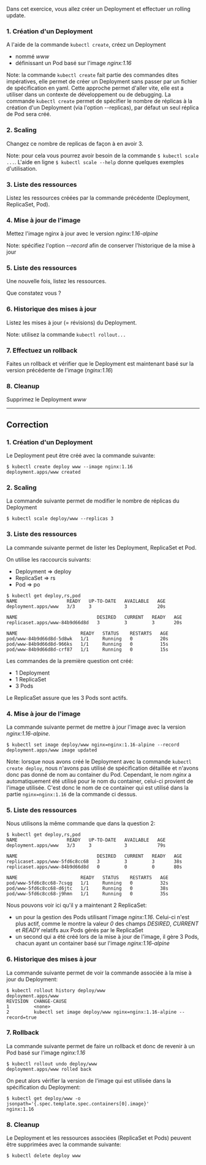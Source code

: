 Dans cet exercice, vous allez créer un Deployment et effectuer un rolling update.

### 1. Création d'un Deployment

A l'aide de la commande `kubectl create`, créez un Deployment
- nommé *www*
- définissant un Pod basé sur l'image *nginx:1.16*

Note: la commande `kubectl create` fait partie des commandes dites impératives, elle permet de créer un Deployment sans passer par un fichier de spécification en yaml. Cette approche permet d'aller vite, elle est a utiliser dans un contexte de développement ou de debugging. La commande `kubectl create` permet de spécifier le nombre de réplicas à la création d'un Deployment (via l'option --replicas), par défaut un seul réplica de Pod sera créé.

### 2. Scaling

Changez ce nombre de replicas de façon à en avoir 3.

Note: pour cela vous pourrez avoir besoin de la commande `$ kubectl scale ...`. L'aide en ligne `$ kubectl scale --help` donne quelques exemples d'utilisation.

### 3. Liste des ressources

Listez les ressources créées par la commande précédente (Deployment, ReplicaSet, Pod).

### 4. Mise à jour de l'image

Mettez l'image nginx à jour avec le version *nginx:1.16-alpine*

Note: spécifiez l'option *--record*  afin de conserver l'historique de la mise à jour

### 5. Liste des ressources

Une nouvelle fois, listez les ressources.

Que constatez vous ?

### 6. Historique des mises à jour

Listez les mises à jour (= révisions) du Deployment.

Note: utilisez la commande `kubectl rollout...`

### 7. Effectuez un rollback

Faites un rollback et vérifier que le Deployment est maintenant basé sur la version précédente de l'image (*nginx:1.16*)

### 8. Cleanup

Supprimez le Deployment *www*

---

## Correction

### 1. Création d'un Deployment

Le Deployment peut être créé avec la commande suivante:

```
$ kubectl create deploy www --image nginx:1.16
deployment.apps/www created
```

### 2. Scaling

La commande suivante permet de modifier le nombre de réplicas du Deployment

```
$ kubectl scale deploy/www --replicas 3
```

### 3. Liste des ressources

La commande suivante permet de lister les Deployment, ReplicaSet et Pod.

On utilise les raccourcis suivants:
- Deployment => deploy
- ReplicaSet => rs
- Pod        => po

```
$ kubectl get deploy,rs,pod
NAME                  READY   UP-TO-DATE   AVAILABLE   AGE
deployment.apps/www   3/3     3            3           20s

NAME                             DESIRED   CURRENT   READY   AGE
replicaset.apps/www-84b9d66d8d   3         3         3       20s

NAME                       READY   STATUS    RESTARTS   AGE
pod/www-84b9d66d8d-5d8wk   1/1     Running   0          20s
pod/www-84b9d66d8d-966ks   1/1     Running   0          15s
pod/www-84b9d66d8d-crf87   1/1     Running   0          15s
```

Les commandes de la première question ont créé:
- 1 Deployment
- 1 ReplicaSet
- 3 Pods

Le ReplicaSet assure que les 3 Pods sont actifs.

### 4. Mise à jour de l'image

La commande suivante permet de mettre à jour l'image avec la version *nginx:1.16-alpine*.

```
$ kubectl set image deploy/www nginx=nginx:1.16-alpine --record
deployment.apps/www image updated
```

Note: lorsque nous avons créé le Deployment avec la commande `kubectl create deploy`, nous n'avons pas utilisé de spécification détaillée et n'avons donc pas donné de nom au container du Pod. Cependant, le nom *nginx* a automatiquement été utilisé pour le nom du container, celui-ci provient de l'image utilisée. C'est donc le nom de ce container qui est utilisé dans la partie `nginx=nginx:1.16` de la commande ci dessus.

### 5. Liste des ressources

Nous utilisons la même commande que dans la question 2:

```
$ kubectl get deploy,rs,pod
NAME                  READY   UP-TO-DATE   AVAILABLE   AGE
deployment.apps/www   3/3     3            3           79s

NAME                             DESIRED   CURRENT   READY   AGE
replicaset.apps/www-5fd6c8cc68   3         3         3       38s
replicaset.apps/www-84b9d66d8d   0         0         0       80s

NAME                       READY   STATUS    RESTARTS   AGE
pod/www-5fd6c8cc68-7csqg   1/1     Running   0          32s
pod/www-5fd6c8cc68-d6jtc   1/1     Running   0          38s
pod/www-5fd6c8cc68-j9hmn   1/1     Running   0          35s
```

Nous pouvons voir ici qu'il y a maintenant 2 ReplicaSet:
- un pour la gestion des Pods utilisant l'image *nginx:1.16*. Celui-ci n'est plus actif, comme le montre la valeur *0* des champs *DESIRED*, *CURRENT* et *READY* relatifs aux Pods gérés par le ReplicaSet
- un second qui a été créé lors de la mise à jour de l'image, il gère 3 Pods, chacun ayant un container basé sur l'image *nginx:1.16-alpine*

### 6. Historique des mises à jour

La commande suivante permet de voir la commande associée à la mise à jour du Deployment:

```
$ kubectl rollout history deploy/www
deployment.apps/www
REVISION  CHANGE-CAUSE
1         <none>
2         kubectl set image deploy/www nginx=nginx:1.16-alpine --record=true
```

### 7. Rollback

La commande suivante permet de faire un rollback et donc de revenir à un Pod basé sur l'image *nginx:1.16*

```
$ kubectl rollout undo deploy/www
deployment.apps/www rolled back
```

On peut alors vérifier la version de l'image qui est utilisée dans la spécification du Deployment:

```
$ kubectl get deploy/www -o jsonpath='{.spec.template.spec.containers[0].image}'
nginx:1.16
```

### 8. Cleanup

Le Deployment et les ressources associées (ReplicaSet et Pods) peuvent être supprimées avec la commande suivante:

```
$ kubectl delete deploy www
```
